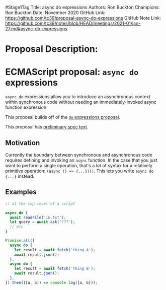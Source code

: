 #Stage1Tag
Title: async do expressions
Authors: Ron Buckton
Champions: Ron Buckton
Date: November 2020
GitHub Link: https://github.com/tc39/proposal-async-do-expressions
GitHub Note Link: https://github.com/tc39/notes/blob/HEAD/meetings/2021-01/jan-27.md#async-do-expressions

# Proposal Description:
# ECMAScript proposal: `async do` expressions

`async do` expressions allow you to introduce an asynchronous context within synchronous code without needing an immediately-invoked async function expression.

This proposal builds off of the [`do` expressions proposal](https://github.com/tc39/proposal-do-expressions).

This proposal has [preliminary spec text](https://tc39.github.io/proposal-async-do-expressions/).

## Motivation

Currently the boundary between synchronous and asynchronous code requires defining and invoking an `async` function. In the case that you just want to perform a single operation, that's a lot of syntax for a relatively primitive operation: `(async () => {...})()`. This lets you write `async do {...}` instead.

## Examples

```js
// at the top level of a script

async do {
  await readFile('in.txt');
  let query = await ask('???');
  // etc
}
```

```js
Promise.all([
  async do {
    let result = await fetch('thing A');
    await result.json();
  },
  async do {
    let result = await fetch('thing B');
    await result.json();
  },
]).then(([a, b]) => console.log([a, b]));
```
